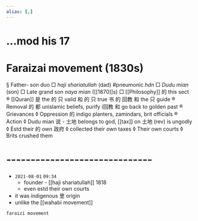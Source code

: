 ```yaml
---
alias: [,]
---
```


# ...mod his 17
# Faraizai movement (1830s)
§ Father- son duo
	□ _haji shariatullah_ (dad) #pneumonic _hdn_
	□ _Dudu mian_ (son)
	□ Late grand son _naya mian_ ([[1870]]s)
	□ [[Philosophy]] 的 this sect
		® [[Quran]] 是 the 的 只 valid 和 的 只 true 书 的 回教 和 the 只 guide
		® Removal 的 都 unislamic beliefs, purify i回教  和 go back to golden past
		® Grievances
			◊ Oppression 的 indigo planters, zamindars, brit officials 
		® Action
			◊ Dudu mian 说 - 土地 belongs to god, [[tax]] on 土地 (rev) is ungodly
			◊ Estd their 的 own 政府
			◊ collected their own taxes
			◊ Their own courts
			◊ Brits crushed them
# ------------------------------
- `2021-08-01`  `09:34`
	- founder - [[haji shariatullah]] 1818
	- even estd their own courts
- it was indigenous 里 origin
- unlike the [[wahabi movement]]

```query
faraizi movement
```